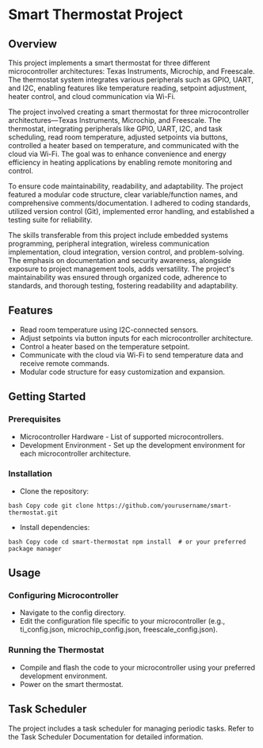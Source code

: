 # Smart Thermostat Project

## Overview
This project implements a smart thermostat for three different microcontroller architectures: Texas Instruments, Microchip, and Freescale. The thermostat system integrates various peripherals such as GPIO, UART, and I2C, enabling features like temperature reading, setpoint adjustment, heater control, and cloud communication via Wi-Fi.

The project involved creating a smart thermostat for three microcontroller architectures—Texas Instruments, Microchip, and Freescale. The thermostat, integrating peripherals like GPIO, UART, I2C, and task scheduling, read room temperature, adjusted setpoints via buttons, controlled a heater based on temperature, and communicated with the cloud via Wi-Fi. The goal was to enhance convenience and energy efficiency in heating applications by enabling remote monitoring and control.

To ensure code maintainability, readability, and adaptability. The project featured a modular code structure, clear variable/function names, and comprehensive comments/documentation. I adhered to coding standards, utilized version control (Git), implemented error handling, and established a testing suite for reliability. 

The skills transferable from this project include embedded systems programming, peripheral integration, wireless communication implementation, cloud integration, version control, and problem-solving. The emphasis on documentation and security awareness, alongside exposure to project management tools, adds versatility. The project's maintainability was ensured through organized code, adherence to standards, and thorough testing, fostering readability and adaptability.

## Features
* Read room temperature using I2C-connected sensors.
* Adjust setpoints via button inputs for each microcontroller architecture.
* Control a heater based on the temperature setpoint.
* Communicate with the cloud via Wi-Fi to send temperature data and receive remote commands.
* Modular code structure for easy customization and expansion.

## Getting Started

### Prerequisites
* Microcontroller Hardware - List of supported microcontrollers.
* Development Environment - Set up the development environment for each microcontroller architecture.

### Installation

* Clone the repository:
  
 ``` bash Copy code git clone https://github.com/yourusername/smart-thermostat.git  ```

* Install dependencies:

 ``` bash Copy code cd smart-thermostat npm install  # or your preferred package manager ```

## Usage

### Configuring Microcontroller
* Navigate to the config directory.
* Edit the configuration file specific to your microcontroller (e.g., ti_config.json, microchip_config.json, freescale_config.json).

### Running the Thermostat
* Compile and flash the code to your microcontroller using your preferred development environment.
* Power on the smart thermostat.

## Task Scheduler
The project includes a task scheduler for managing periodic tasks. Refer to the Task Scheduler Documentation for detailed information.
